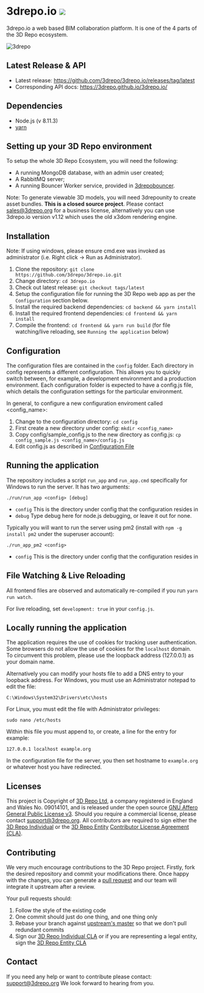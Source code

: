 # 3drepo.io ![](https://travis-ci.org/3drepo/3drepo.io.svg?branch=master)

3drepo.io a web based BIM collaboration platform. It is one of the 4 parts of the 3D Repo ecosystem. 

![3drepo](https://user-images.githubusercontent.com/11945337/44221768-60634280-a17a-11e8-989e-089a650e3710.png)

## Latest Release & API
* Latest release: https://github.com/3drepo/3drepo.io/releases/tag/latest
* Corresponding API docs: https://3drepo.github.io/3drepo.io/

## Dependencies

* Node.js (v 8.11.3)
* [yarn](https://yarnpkg.com/lang/en/docs/install/)

## Setting up your 3D Repo environment
To setup the whole 3D Repo Ecosystem, you will need the following:
- A running MongoDB database, with an admin user created;
- A RabbitMQ server;
- A running Bouncer Worker service, provided in [3drepobouncer](https://github.com/3drepo/3drepobouncer).

Note: To generate viewable 3D models, you will need 3drepounity to create asset bundles. **This is a closed source project**. Please contact sales@3drepo.org for a business license, alternatively you can use 3drepo.io version v1.12 which uses the old x3dom rendering engine.

## Installation

Note: If using windows, please ensure cmd.exe was invoked as administrator (i.e. Right click -> Run as Administrator).

1. Clone the repository: `git clone https://github.com/3drepo/3drepo.io.git`
2. Change directory: `cd 3drepo.io`
3. Check out latest release: `git checkout tags/latest`
5. Setup the configuration file for running the 3D Repo web app as per the `Configuration` section below.
6. Install the required backend dependencies: `cd backend && yarn install`
7. Install the required frontend dependencies: `cd frontend && yarn install`
8. Compile the frontend: `cd frontend && yarn run build` (for file watching/live reloading, see `Running the application` below)

## Configuration

The configuration files are contained in the `config` folder. Each directory in config represents a different configuration. This allows you to quickly switch between, for example, a development environment and a production environment. Each configuration folder is expected to have a config.js file, which details the configuration settings for the particular environment.

In general, to configure a new configuration enviroment called <config_name>:
 
1. Change to the configuration directory: `cd config`
2. First create a new directory under config: `mkdir <config_name>`
3. Copy config/sample_config.js to the new directory as config.js: `cp config_sample.js <config_name>/config.js`
4. Edit config.js as described in [Configuration File](https://github.com/3drepo/3drepo.io/wiki/Configuration-File)

## Running the application

The repository includes a script `run_app` and `run_app.cmd` specifically for Windows to run the server. It has two arguments:

`./run/run_app <config> [debug]`
- `config` This is the directory under config that the configuration resides in
- `debug` Type debug here for node.js debugging, or leave it out for none.
  
Typically you will want to run the server using pm2 (install with `npm -g install pm2` under the superuser account):

`./run_app_pm2 <config>`
* `config` This is the directory under config that the configuration resides in

## File Watching & Live Reloading

All frontend files are observed and automatically re-compiled if you run `yarn run watch`.

For live reloading, set `development: true` in your `config.js`.

## Locally running the application

The application requires the use of cookies for tracking user authentication. Some browsers do not
allow the use of cookies for the `localhost` domain. To circumvent this problem, please use the loopback address (127.0.0.1) as your domain name.

Alternatively you can modify your hosts file to add a DNS entry to your loopback address. For Windows, you must use an Administrator notepad to edit the file:

`C:\Windows\System32\Drivers\etc\hosts`

For Linux, you must edit the file with Administrator privileges:

`sudo nano /etc/hosts`

Within this file you must append to, or create, a line for the entry for example:

`127.0.0.1 localhost example.org`

In the configuration file for the server, you then set hostname to `example.org` or whatever host you have redirected.

## Licenses
This project is Copyright of [3D Repo Ltd](http://3drepo.org), a company registered in England and Wales No. 09014101, and is released under the open source [GNU Affero General Public License v3](http://www.gnu.org/licenses/agpl-3.0.en.html). Should you require a commercial license, please contact [support@3drepo.org](mailto:support@3drepo.org). All contributors are required to sign either the [3D Repo Individual](https://gist.github.com/jozefdobos/e177af804c9bcd217b73) or the [3D Repo Entity](https://gist.github.com/jozefdobos/c7c4c1c18cfb211c45d2) [Contributor License Agreement (CLA)](https://en.wikipedia.org/wiki/Contributor_License_Agreement).

## Contributing
We very much encourage contributions to the 3D Repo project. Firstly, fork the desired repository and commit your modifications there. Once happy with the changes, you can generate a [pull request](https://help.github.com/articles/using-pull-requests/) and our team will integrate it upstream after a review.

Your pull requests should:

1. Follow the style of the existing code
2. One commit should just do one thing, and one thing only
3. Rebase your branch against [upstream's master](https://help.github.com/articles/merging-an-upstream-repository-into-your-fork/) so that we don't pull redundant commits
4. Sign our [3D Repo Individual CLA](https://gist.github.com/jozefdobos/e177af804c9bcd217b73) or if you are representing a legal entity, sign the [3D Repo Entity CLA](https://gist.github.com/jozefdobos/c7c4c1c18cfb211c45d2)


## Contact

If you need any help or want to contribute please contact: [support@3drepo.org](mailto:support@3drepo.org)
We look forward to hearing from you.
